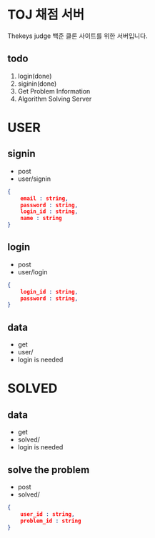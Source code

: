 # TOJ 채점 서버
Thekeys judge 백준 클론 사이트를 위한 서버입니다. 

## todo
1. login(done)
2. siginin(done)
3. Get Problem Information
4. Algorithm Solving Server

# USER

## signin
- post
- user/signin
```json
{
    email : string,
    password : string,
    login_id : string,
    name : string
}
```

## login
- post
- user/login
```json
{
    login_id : string,
    password : string,
}
```

## data
- get
- user/
- login is needed

# SOLVED

## data 
- get
- solved/
- login is needed

## solve the problem
- post
- solved/ 
```json
{
    user_id : string,
    problem_id : string
}
```